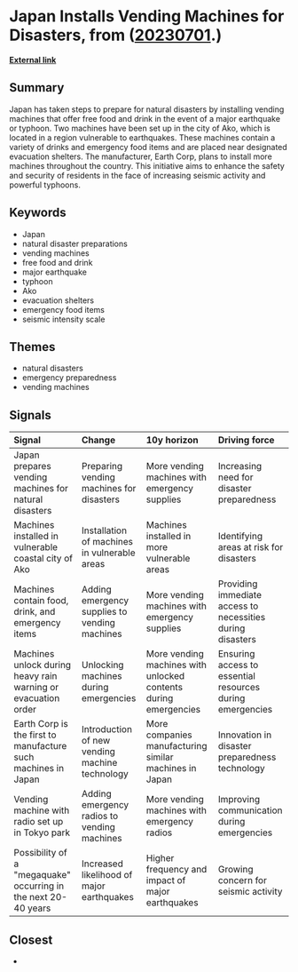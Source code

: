 # __Japan Installs Vending Machines for Disasters__, from ([20230701](https://kghosh.substack.com/p/20230701).)

__[External link](https://www.theguardian.com/world/2023/jun/02/japan-vending-machines-to-automatically-offer-free-food-if-earthquake-hits)__



## Summary

Japan has taken steps to prepare for natural disasters by installing vending machines that offer free food and drink in the event of a major earthquake or typhoon. Two machines have been set up in the city of Ako, which is located in a region vulnerable to earthquakes. These machines contain a variety of drinks and emergency food items and are placed near designated evacuation shelters. The manufacturer, Earth Corp, plans to install more machines throughout the country. This initiative aims to enhance the safety and security of residents in the face of increasing seismic activity and powerful typhoons.

## Keywords

* Japan
* natural disaster preparations
* vending machines
* free food and drink
* major earthquake
* typhoon
* Ako
* evacuation shelters
* emergency food items
* seismic intensity scale

## Themes

* natural disasters
* emergency preparedness
* vending machines

## Signals

| Signal                                                         | Change                                         | 10y horizon                                                     | Driving force                                              |
|:---------------------------------------------------------------|:-----------------------------------------------|:----------------------------------------------------------------|:-----------------------------------------------------------|
| Japan prepares vending machines for natural disasters          | Preparing vending machines for disasters       | More vending machines with emergency supplies                   | Increasing need for disaster preparedness                  |
| Machines installed in vulnerable coastal city of Ako           | Installation of machines in vulnerable areas   | Machines installed in more vulnerable areas                     | Identifying areas at risk for disasters                    |
| Machines contain food, drink, and emergency items              | Adding emergency supplies to vending machines  | More vending machines with emergency supplies                   | Providing immediate access to necessities during disasters |
| Machines unlock during heavy rain warning or evacuation order  | Unlocking machines during emergencies          | More vending machines with unlocked contents during emergencies | Ensuring access to essential resources during emergencies  |
| Earth Corp is the first to manufacture such machines in Japan  | Introduction of new vending machine technology | More companies manufacturing similar machines in Japan          | Innovation in disaster preparedness technology             |
| Vending machine with radio set up in Tokyo park                | Adding emergency radios to vending machines    | More vending machines with emergency radios                     | Improving communication during emergencies                 |
| Possibility of a "megaquake" occurring in the next 20-40 years | Increased likelihood of major earthquakes      | Higher frequency and impact of major earthquakes                | Growing concern for seismic activity                       |

## Closest

* 